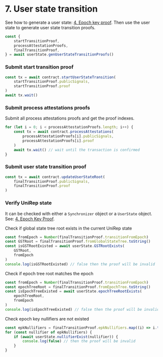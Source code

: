 # 7. User state transition

See how to generate a user state: [4. Epoch key proof](4.-epoch-key-proof.md).
Then use the user state to generate user state transition proofs.

```typescript
const {
    startTransitionProof,
    processAttestationProofs,
    finalTransitionProof,
} = await userState.genUserStateTransitionProofs()
```

### Submit start transition proof

```typescript
const tx = await contract.startUserStateTransition(
    startTransitionProof.publicSignals,
    startTransitionProof.proof
)
await tx.wait()
```

### Submit process attestations proofs

Submit all process attestations proofs and get the proof indexes.

```typescript
for (let i = 0; i < processAttestationProofs.length; i++) {
    const tx = await contract.processAttestations(
        processAttestationProofs[i].publicSignals,
        processAttestationProofs[i].proof
    )
    await tx.wait() // wait until the transaction is confirmed
}
```

### Submit user state transition proof

```typescript
const tx = await contract.updateUserStateRoot(
    finalTransitionProof.publicSignals,
    finalTransitionProof.proof
)
```

### Verify UniRep state

It can be checked with either a `Synchronizer` object or a `UserState` object. See: [4. Epoch Key Proof](4.-epoch-key-proof.md#9.-verify-unirep-state).

Check if global state tree root exists in the current UniRep state

```typescript
const fromEpoch = Number(finalTransitionProof.transitionFromEpoch)
const GSTRoot = finalTransitionProof.fromGlobalStateTree.toString()
const isGSTRootExisted = await userState.GSTRootExists(
    GSTRoot, 
    fromEpoch
)
console.log(isGSTRootExisted) // false then the proof will be invalid 
```

Check if epoch tree root matches the epoch

```typescript
const fromEpoch = Number(finalTransitionProof.transitionFromEpoch)
const epochTreeRoot = finalTransitionProof.fromEpochTree.toString()
const isEpochTreeExisted = await userState.epochTreeRootExists(
    epochTreeRoot, 
    fromEpoch
)
console.log(isEpochTreeExisted) // false then the proof will be invalid
```

Check epoch key nullifiers are not existed

```typescript
const epkNullifiers = finalTransitionProof.epkNullifiers.map((i) => i.toString())
for (const nullifier of epkNullifiers) {
    if (await userState.nullifierExist(nullifier)) {
        console.log(false) // then the proof will be invalid
    }
}
```
